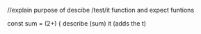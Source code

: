 //explain purpose of descibe /test/it function and expect funtions

const sum = (2+) {
describe (sum)
it (adds the t)